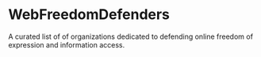 # WebFreedomDefenders
A curated list of of organizations dedicated to defending online freedom of expression and information access.
